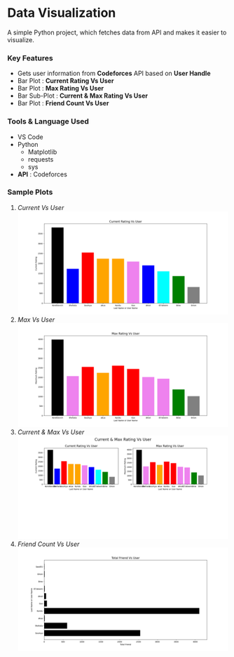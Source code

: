 
# Data Visualization 

A simple Python project, which fetches data from API and makes it easier to visualize.

### Key Features
- Gets user information from **Codeforces** API based on **User Handle**
- Bar Plot : **Current Rating Vs User**
- Bar Plot : **Max Rating Vs User**
- Bar Sub-Plot : **Current & Max Rating Vs User**
- Bar Plot : **Friend Count Vs User**
### Tools & Language Used

- VS Code
- Python
    - Matplotlib
    - requests
    - sys
- **API** : Codeforces

### Sample Plots
1. *Current Vs User*
![Current Vs User](https://github.com/emon4075/Data_Visualization_API/blob/master/Plots/1.png?raw=true)
2. *Max Vs User*
![Max Vs User](https://github.com/emon4075/Data_Visualization_API/blob/master/Plots/2.png?raw=true)
3. *Current & Max Vs User*
![Current & Max Vs User](https://github.com/emon4075/Data_Visualization_API/blob/master/Plots/3.png?raw=true)
4. *Friend Count Vs User*
![Friend Count Vs User](https://github.com/emon4075/Data_Visualization_API/blob/master/Plots/4.png?raw=true)
